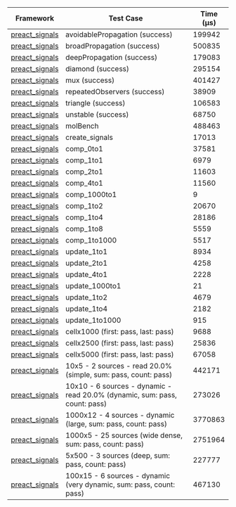 | Framework | Test Case | Time (μs) |
| --- | --- | --- |
| [preact_signals](https://pub.dev/packages/preact_signals) | avoidablePropagation (success) | 199942 |
| [preact_signals](https://pub.dev/packages/preact_signals) | broadPropagation (success) | 500835 |
| [preact_signals](https://pub.dev/packages/preact_signals) | deepPropagation (success) | 179083 |
| [preact_signals](https://pub.dev/packages/preact_signals) | diamond (success) | 295154 |
| [preact_signals](https://pub.dev/packages/preact_signals) | mux (success) | 401427 |
| [preact_signals](https://pub.dev/packages/preact_signals) | repeatedObservers (success) | 38909 |
| [preact_signals](https://pub.dev/packages/preact_signals) | triangle (success) | 106583 |
| [preact_signals](https://pub.dev/packages/preact_signals) | unstable (success) | 68750 |
| [preact_signals](https://pub.dev/packages/preact_signals) | molBench | 488463 |
| [preact_signals](https://pub.dev/packages/preact_signals) | create_signals | 17013 |
| [preact_signals](https://pub.dev/packages/preact_signals) | comp_0to1 | 37581 |
| [preact_signals](https://pub.dev/packages/preact_signals) | comp_1to1 | 6979 |
| [preact_signals](https://pub.dev/packages/preact_signals) | comp_2to1 | 11603 |
| [preact_signals](https://pub.dev/packages/preact_signals) | comp_4to1 | 11560 |
| [preact_signals](https://pub.dev/packages/preact_signals) | comp_1000to1 | 9 |
| [preact_signals](https://pub.dev/packages/preact_signals) | comp_1to2 | 20670 |
| [preact_signals](https://pub.dev/packages/preact_signals) | comp_1to4 | 28186 |
| [preact_signals](https://pub.dev/packages/preact_signals) | comp_1to8 | 5559 |
| [preact_signals](https://pub.dev/packages/preact_signals) | comp_1to1000 | 5517 |
| [preact_signals](https://pub.dev/packages/preact_signals) | update_1to1 | 8934 |
| [preact_signals](https://pub.dev/packages/preact_signals) | update_2to1 | 4258 |
| [preact_signals](https://pub.dev/packages/preact_signals) | update_4to1 | 2228 |
| [preact_signals](https://pub.dev/packages/preact_signals) | update_1000to1 | 21 |
| [preact_signals](https://pub.dev/packages/preact_signals) | update_1to2 | 4679 |
| [preact_signals](https://pub.dev/packages/preact_signals) | update_1to4 | 2182 |
| [preact_signals](https://pub.dev/packages/preact_signals) | update_1to1000 | 915 |
| [preact_signals](https://pub.dev/packages/preact_signals) | cellx1000 (first: pass, last: pass) | 9688 |
| [preact_signals](https://pub.dev/packages/preact_signals) | cellx2500 (first: pass, last: pass) | 25836 |
| [preact_signals](https://pub.dev/packages/preact_signals) | cellx5000 (first: pass, last: pass) | 67058 |
| [preact_signals](https://pub.dev/packages/preact_signals) | 10x5 - 2 sources - read 20.0% (simple, sum: pass, count: pass) | 442171 |
| [preact_signals](https://pub.dev/packages/preact_signals) | 10x10 - 6 sources - dynamic - read 20.0% (dynamic, sum: pass, count: pass) | 273026 |
| [preact_signals](https://pub.dev/packages/preact_signals) | 1000x12 - 4 sources - dynamic (large, sum: pass, count: pass) | 3770863 |
| [preact_signals](https://pub.dev/packages/preact_signals) | 1000x5 - 25 sources (wide dense, sum: pass, count: pass) | 2751964 |
| [preact_signals](https://pub.dev/packages/preact_signals) | 5x500 - 3 sources (deep, sum: pass, count: pass) | 227777 |
| [preact_signals](https://pub.dev/packages/preact_signals) | 100x15 - 6 sources - dynamic (very dynamic, sum: pass, count: pass) | 467130 |
